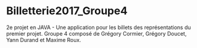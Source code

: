 # Billetterie2017_Groupe4
2e projet en JAVA - Une application pour les billets des représentations du premier projet. Groupe 4 composé de Grégory Cormier, Grégory Doucet, Yann Durand et Maxime Roux.
